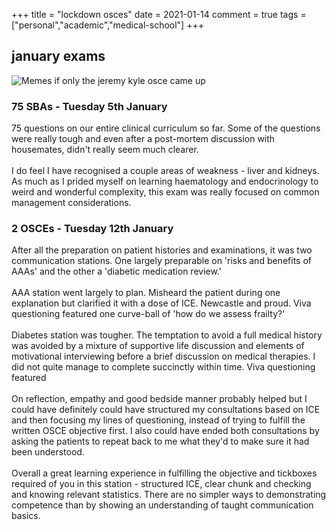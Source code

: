 +++
title = "lockdown osces"
date = 2021-01-14
comment = true
tags = ["personal","academic","medical-school"]
+++

## january exams
![Memes](/images/osces-in-lockdown.jpg)
if only the jeremy kyle osce came up

### 75 SBAs - Tuesday 5th January
75 questions on our entire clinical curriculum so far. Some of the questions were really tough and even after a post-mortem discussion with housemates, didn't really seem much clearer.
\
\
I do feel I have recognised a couple areas of weakness - liver and kidneys. As much as I prided myself on learning haematology and endocrinology to weird and wonderful complexity, this exam was really focused on common management considerations.

### 2 OSCEs - Tuesday 12th January
After all the preparation on patient histories and examinations, it was two communication stations. One largely preparable on 'risks and benefits of AAAs' and the other a 'diabetic medication review.'
\
\
AAA station went largely to plan. Misheard the patient during one explanation but clarified it with a dose of ICE. Newcastle and proud. Viva questioning featured one curve-ball of 'how do we assess frailty?'
\
\
Diabetes station was tougher. The temptation to avoid a full medical history was avoided by a mixture of supportive life discussion and elements of motivational interviewing before a brief discussion on medical therapies. I did not quite manage to complete succinctly within time. Viva questioning featured 
\
\
On reflection, empathy and good bedside manner probably helped but I could have definitely could have structured my consultations based on ICE and then focusing my lines of questioning, instead of trying to fulfill the written OSCE objective first. I also could have ended both consultations by asking the patients to repeat back to me what they'd to make sure it had been understood.
\
\
Overall a great learning experience in fulfilling the objective and tickboxes required of you in this station - structured ICE, clear chunk and checking and knowing relevant statistics. There are no simpler ways to demonstrating competence than by showing an understanding of taught communication basics.